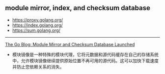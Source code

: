 ## module mirror, index, and checksum database

* https://proxy.golang.org/
* https://index.golang.org/
* https://sum.golang.org/



---

[The Go Blog: Module Mirror and Checksum Database Launched](https://blog.golang.org/module-mirror-launch)
 - 模块镜像是一种特殊的模块代理，它将元数据和源代码缓存在自己的存储系统中，允许模块镜像继续提供原始位置不再可用的源代码。这可以加快下载速度并防止您依赖关系的消失。